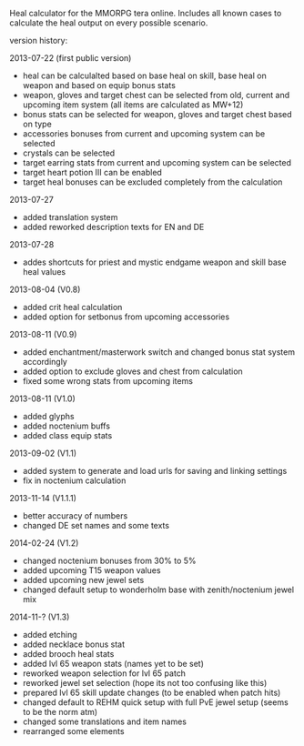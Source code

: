 Heal calculator for the MMORPG tera online.
Includes all known cases to calculate the heal output on every possible scenario.


version history:

2013-07-22 (first public version)
- heal can be calculalted based on base heal on skill, base heal on weapon and based on equip bonus stats
- weapon, gloves and target chest can be selected from old, current and upcoming item system (all items are calculated as MW+12)
- bonus stats can be selected for weapon, gloves and target chest based on type
- accessories bonuses from current and upcoming system can be selected
- crystals can be selected
- target earring stats from current and upcoming system can be selected 
- target heart potion III can be enabled
- target heal bonuses can be excluded completely from the calculation

2013-07-27
- added translation system
- added reworked description texts for EN and DE

2013-07-28
- addes shortcuts for priest and mystic endgame weapon and skill base heal values

2013-08-04 (V0.8)
- added crit heal calculation
- added option for setbonus from upcoming accessories

2013-08-11 (V0.9)
- added enchantment/masterwork switch and changed bonus stat system accordingly
- added option to exclude gloves and chest from calculation
- fixed some wrong stats from upcoming items

2013-08-11 (V1.0)
- added glyphs
- added noctenium buffs
- added class equip stats

2013-09-02 (V1.1)
- added system to generate and load urls for saving and linking settings
- fix in noctenium calculation

2013-11-14 (V1.1.1)
- better accuracy of numbers
- changed DE set names and some texts

2014-02-24 (V1.2)
- changed noctenium bonuses from 30% to 5%
- added upcoming T15 weapon values
- added upcoming new jewel sets
- changed default setup to wonderholm base with zenith/noctenium jewel mix

2014-11-? (V1.3)
- added etching
- added necklace bonus stat
- added brooch heal stats
- added lvl 65 weapon stats (names yet to be set)
- reworked weapon selection for lvl 65 patch
- reworked jewel set selection (hope its not too confusing like this)
- prepared lvl 65 skill update changes (to be enabled when patch hits)
- changed default to REHM quick setup with full PvE jewel setup (seems to be the norm atm)
- changed some translations and item names
- rearranged some elements
